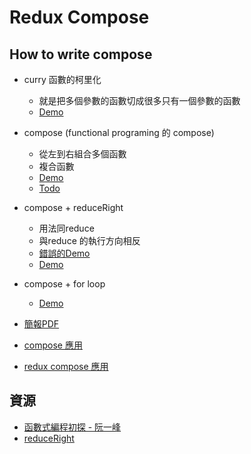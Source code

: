 # Redux Compose

## How to write compose
- curry 函數的柯里化
	* 就是把多個參數的函數切成很多只有一個參數的函數
	* [Demo](http://jsbin.com/tonapez/edit?js,console)

- compose (functional programing 的 compose)
    * 從左到右組合多個函數        
    * 複合函數
    * [Demo](http://jsbin.com/xifuge/edit?js,console)
	* [Todo](http://jsbin.com/quhofa/edit?js,console)

- compose + reduceRight
    * 用法同reduce
    * 與reduce 的執行方向相反
    * [錯誤的Demo](http://jsbin.com/sinuze/edit?js,console)
    * [Demo](http://jsbin.com/wisupif/edit?js,console)
    
- compose + for loop
	* [Demo](http://jsbin.com/zeqero/edit?js,console)

- [簡報PDF](https://github.com/migocorp-f2e/understanding-redux-design/blob/master/compose/redux-compose.pdf) 
- [compose 應用](http://scott.sauyet.com/Javascript/Talk/Compose/2013-05-22/#slide-18)
- [redux compose 應用](https://jsbin.com/tumozojoye/edit?js,console)

## 資源
- [函數式編程初探 - 阮一峰](http://www.ruanyifeng.com/blog/2012/04/functional_programming.html)
- [reduceRight](https://msdn.microsoft.com/zh-tw/library/ff679979(v=vs.94).aspx)
